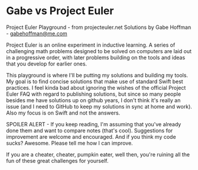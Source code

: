 # Gabe vs Project Euler

Project Euler Playground - from projecteuler.net
Solutions by Gabe Hoffman - gabehoffman@me.com

Project Euler is an online experiment in inductive learning. A series of challenging math problems designed to be solved on computers are laid out in a progressive order, with later problems building on the tools and ideas that you develop for earlier ones.
    
This playground is where I'll be putting my solutions and building my tools. My goal is to find concise solutions that make use of standard Swift best practices. I feel kinda bad about ignoring the wishes of the official Project Euler FAQ with regard to publishing solutions, but since so many people besides me have solutions up on github years, I don't think it's really an issue (and I need to GitHub to keep my solutions in sync at home and work). Also my focus is on Swift and not the answers.
    
SPOILER ALERT - If you keep reading, I'm assuming that you've already done them and want to compare notes (that's cool). Suggestions for improvement are welcome and encouraged. And if you think my code sucks? Awesome. Please tell me how I can improve. 

If you are a cheater, cheater, pumpkin eater, well then, you're ruining all the fun of these great challenges for yourself.